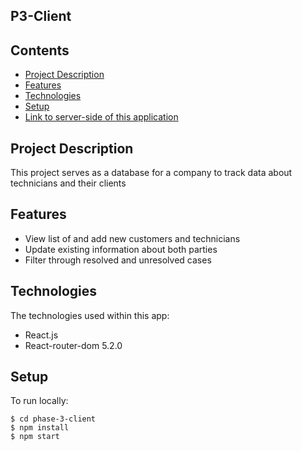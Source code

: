 ## P3-Client

## Contents

* [Project Description](#project-Description)
* [Features](#features)
* [Technologies](#technologies)
* [Setup](#setup)
* [Link to server-side of this application](https://github.com/charliesonye/phase-3-server)

## Project Description

This project serves as a database for a company to track data about technicians and their clients 

## Features
* View list of and add new customers and technicians
* Update existing information about both parties
* Filter through resolved and unresolved cases 

## Technologies
The technologies used within this app:
* React.js
* React-router-dom 5.2.0

## Setup
To run locally:
```
$ cd phase-3-client
$ npm install
$ npm start

```
